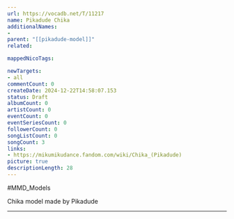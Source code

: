```yaml
---
url: https://vocadb.net/T/11217
name: Pikadude Chika
additionalNames: 
- 
parent: "[[pikadude-model]]"
related:

mappedNicoTags:

newTargets:
- all
commentCount: 0
createDate: 2024-12-22T14:58:07.153
status: Draft
albumCount: 0
artistCount: 0
eventCount: 0
eventSeriesCount: 0
followerCount: 0
songListCount: 0
songCount: 3
links: 
- https://mikumikudance.fandom.com/wiki/Chika_(Pikadude)
picture: true
descriptionLength: 28
---
```


#MMD_Models

Chika model made by Pikadude

---

